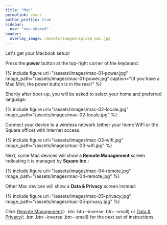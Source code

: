 ```yaml
---
title: "Mac"
permalink: /mac/
author_profile: true
sidebar:
  nav: "nav-shared"
header:
  overlay_image: /assets/images/splash_mac.jpg
---
```


Let's get your Macbook setup!

Press the __power__ button at the top-right corner of the keyboard: 

{% include figure url="/assets/images/mac-01-power.jpg" image_path="/assets/images/mac-01-power.jpg" caption="(if you have a Mac Mini, the power button is in the rear)" %}

Shortly after boot-up, you will be asked to select your home and preferred language:

{% include figure url="/assets/images/mac-02-locale.jpg" image_path="/assets/images/mac-02-locale.jpg"  %}

Connect your device to a wireless network (either your home WiFi or the Square office) with Internet access.

{% include figure url="/assets/images/mac-03-wifi.jpg" image_path="/assets/images/mac-03-wifi.jpg"  %}

Next, some Mac devices will show a __Remote Management__ screen indicating it is managed by __Square Inc.__:

{% include figure url="/assets/images/mac-04-remote.jpg" image_path="/assets/images/mac-04-remote.jpg" %}

Other Mac devices will show a __Data &amp; Privacy__ screen instead:

{% include figure url="/assets/images/mac-05-privacy.jpg" image_path="/assets/images/mac-05-privacy.jpg" %}

Click [Remote Management](/mac-mgmt){: .btn .btn--inverse .btn--small} or [Data &amp; Privacy](/mac-privacy){: .btn .btn--inverse .btn--small} for the next set of instructions.

